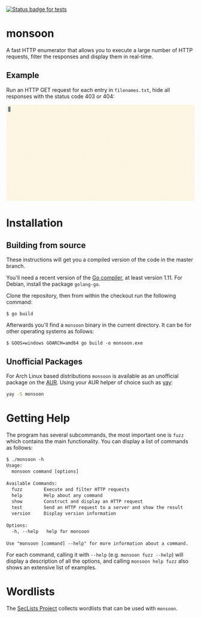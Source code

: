 [![Status badge for tests](https://github.com/happal/monsoon/workflows/Build%20and%20tests/badge.svg)](https://github.com/happal/monsoon/actions?query=workflow%3A%22Build+and+tests%22)

# monsoon

A fast HTTP enumerator that allows you to execute a large number of HTTP
requests, filter the responses and display them in real-time.

## Example

Run an HTTP GET request for each entry in `filenames.txt`, hide all responses with the status code 403 or 404:

![basic demo](demos/demo1.gif)

# Installation

## Building from source

These instructions will get you a compiled version of the code in the master branch.

You'll need a recent version of the [Go compiler](https://golang.org/dl), at
least version 1.11. For Debian, install the package `golang-go`.

Clone the repository, then from within the checkout run the following command:

```
$ go build
```

Afterwards you'll find a `monsoon` binary in the current directory. It can be
for other operating systems as follows:

```
$ GOOS=windows GOARCH=amd64 go build -o monsoon.exe
```

## Unofficial Packages

For Arch Linux based distributions `monsoon` is available as an unofficial
package on the [AUR](https://aur.archlinux.org/packages/monsoon). Using your
AUR helper of choice such as [yay](https://github.com/Jguer/yay):

```bash
yay -S monsoon
```

# Getting Help

The program has several subcommands, the most important one is `fuzz` which
contains the main functionality. You can display a list of commands as follows:

```
$ ./monsoon -h
Usage:
  monsoon command [options]

Available Commands:
  fuzz        Execute and filter HTTP requests
  help        Help about any command
  show        Construct and display an HTTP request
  test        Send an HTTP request to a server and show the result
  version     Display version information

Options:
  -h, --help   help for monsoon

Use "monsoon [command] --help" for more information about a command.
```

For each command, calling it with `--help` (e.g. `monsoon fuzz --help`) will
display a description of all the options, and calling `monsoon help fuzz`
also shows an extensive list of examples.

# Wordlists

The [SecLists Project](https://github.com/danielmiessler/SecLists) collects
wordlists that can be used with `monsoon`.

